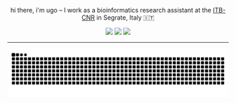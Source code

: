 <p align="center">
  hi there, i'm ugo – I work as a bioinformatics research assistant at the <a href="https://www.itb.cnr.it/en/home-en/">ITB-CNR</a> in Segrate, Italy 🇮🇹
</p>


<p align="center">
  <a href="mailto:ugo.iannacchero@itb.cnr.it"><img src="https://img.shields.io/badge/Email-0A66C2?style=flat&logo=gmail&logoColor=white"></a>
  <a href="https://bsky.app/profile/ugoiann.bsky.social"><img src="https://img.shields.io/badge/Bluesky-0A66C2?style=flat&logo=bluesky&logoColor=white"></a>
  <a href="https://www.linkedin.com/in/ugo-iannacchero/"><img src="https://img.shields.io/badge/LinkedIn-0A66C2?style=flat&logo=linkedin&logoColor=white"></a>
</p>

---

<p align="center">
  <picture>
    <source media="(prefers-color-scheme: dark)" srcset="https://raw.githubusercontent.com/ugoiannacchero/ugoiannacchero/output/snake-dark.svg">
    <img alt="GitHub contribution grid snake animation" src="https://raw.githubusercontent.com/ugoiannacchero/ugoiannacchero/output/snake-dark.svg" width="800">
  </picture>
</p>
